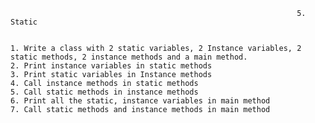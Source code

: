                                                                     5. Static


    1. Write a class with 2 static variables, 2 Instance variables, 2 static methods, 2 instance methods and a main method.
    2. Print instance variables in static methods
    3. Print static variables in Instance methods
    4. Call instance methods in static methods
    5. Call static methods in instance methods
    6. Print all the static, instance variables in main method
    7. Call static methods and instance methods in main method
